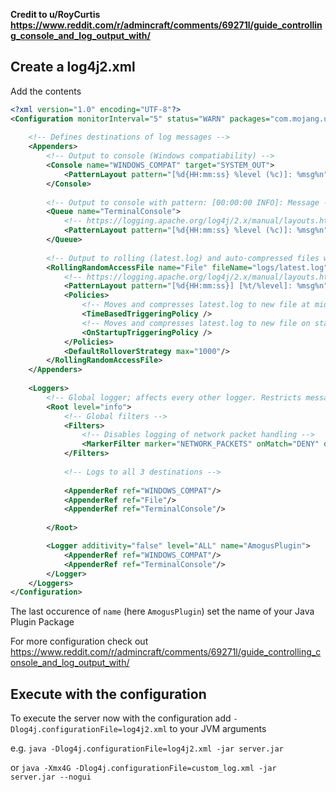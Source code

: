 **Credit to u/RoyCurtis https://www.reddit.com/r/admincraft/comments/69271l/guide_controlling_console_and_log_output_with/**

## Create a log4j2.xml
Add the contents
``` xml
<?xml version="1.0" encoding="UTF-8"?>
<Configuration monitorInterval="5" status="WARN" packages="com.mojang.util">
    
    <!-- Defines destinations of log messages -->
    <Appenders>
        <!-- Output to console (Windows compatiability) -->
        <Console name="WINDOWS_COMPAT" target="SYSTEM_OUT">
            <PatternLayout pattern="[%d{HH:mm:ss} %level (%c)]: %msg%n" />
        </Console>
        
        <!-- Output to console with pattern: [00:00:00 INFO]: Message -->
        <Queue name="TerminalConsole">
            <!-- https://logging.apache.org/log4j/2.x/manual/layouts.html#PatternLayout -->
            <PatternLayout pattern="[%d{HH:mm:ss} %level (%c)]: %msg%n" />
        </Queue>
        
        <!-- Output to rolling (latest.log) and auto-compressed files with more verbose pattern -->
        <RollingRandomAccessFile name="File" fileName="logs/latest.log" filePattern="logs/%d{yyyy-MM-dd}-%i.log.gz">
            <!-- https://logging.apache.org/log4j/2.x/manual/layouts.html#PatternLayout -->
            <PatternLayout pattern="[%d{HH:mm:ss}] [%t/%level]: %msg%n" />
            <Policies>
                <!-- Moves and compresses latest.log to new file at midnight -->
                <TimeBasedTriggeringPolicy />
                <!-- Moves and compresses latest.log to new file on startup -->
                <OnStartupTriggeringPolicy />
            </Policies>
            <DefaultRolloverStrategy max="1000"/>
        </RollingRandomAccessFile>
    </Appenders>
  
    <Loggers>
        <!-- Global logger; affects every other logger. Restricts messages to INFO or higher level -->
        <Root level="info">
            <!-- Global filters -->
            <Filters>
                <!-- Disables logging of network packet handling -->
                <MarkerFilter marker="NETWORK_PACKETS" onMatch="DENY" onMismatch="NEUTRAL" />
            </Filters>
            
            <!-- Logs to all 3 destinations -->
            
            <AppenderRef ref="WINDOWS_COMPAT"/>
            <AppenderRef ref="File"/>
            <AppenderRef ref="TerminalConsole"/>
            
        </Root>

        <Logger additivity="false" level="ALL" name="AmogusPlugin">
            <AppenderRef ref="WINDOWS_COMPAT"/>
            <AppenderRef ref="TerminalConsole"/>
        </Logger>
    </Loggers>
</Configuration>
```
The last occurence of `name` (here `AmogusPlugin`) set the name of your Java Plugin Package

For more configuration check out https://www.reddit.com/r/admincraft/comments/69271l/guide_controlling_console_and_log_output_with/

## Execute with the configuration
To execute the server now with the configuration add `-Dlog4j.configurationFile=log4j2.xml` to your JVM arguments

e.g. `java -Dlog4j.configurationFile=log4j2.xml -jar server.jar`

or `java -Xmx4G -Dlog4j.configurationFile=custom_log.xml -jar server.jar --nogui`